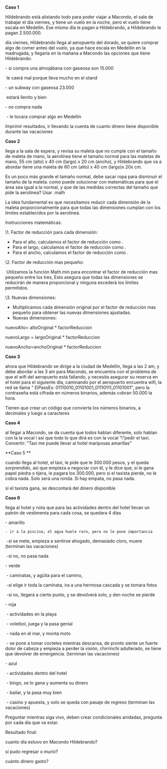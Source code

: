 **Caso 1**


 Hildebrando está alistando todo para poder viajar a Macondo, el sale de trabajar el día viernes, y tiene un vuelo en la noche, pero el vuelo tiene escala en Medellín. Ese mismo día le pagan a Hildebrando, a Hildebrando le pagan 2.500.000.


 

día viernes, Hildebrando llega al aeropuerto del dorado, se quiere comprar algo de comer antes del vuelo, ya que hace escala en Medellín en la madrugada, y llegaría en la mañana a Macondo las opciones que tiene Hildebrando:

\- si compra una almojábana con gaseosa son 15.000

​	le caerá mal porque lleva mucho en el stand

\- un subway con gaseosa 23.000

​	estará llenito y bien

\- no compra nada 

​	- le tocara comprar algo en Medellín


 

Imprimir resultados, ir llevando la cuenta de cuanto dinero tiene disponible durante las vacaciones


 

**Caso 2**

llega a la sala de espera, y revisa su maleta que no cumple con el tamaño de maleta de mano, la aerolínea tiene el tamaño normal para las maletas de mano, 55 cm (alto) x 40 cm (largo) x 20 cm (ancho), y Hildebrando que va a abordar tiene una maleta de 60 cm (alto) x 40 cm (largo)x 20x cm.


 

Es un poco más grande el tamaño normal, debe sacar ropa para disminuir el tamaño de la maleta. como puede solucionar con matemáticas para que el área sea igual a la normal, y que de las medidas correctas del tamaño que pide la aerolínea?  Usar .math 


 

La idea fundamental es que necesitamos reducir cada dimensión de la maleta proporcionalmente para que todas las dimensiones cumplan con los límites establecidos por la aerolínea.

Instrucciones matemáticas:
 
 \1. Factor de reducción para cada dimensión:

- Para el alto, calculamos el factor de reducción como .
- Para el largo, calculamos el factor de reducción como .
- Para el ancho, calculamos el factor de reducción como .

\2. Factor de reducción mas pequeño:

​	Utilizamos la función Math.min para encontrar el factor de reducción mas pequeño entre los tres, Esto asegura que todas las dimensiones se reducirán de manera proporcional y ninguna excederá los límites permitidos.


 

\3. Nuevas dimensiones: 

- Multiplicamos cada dimensión original por el factor de reducción mas pequeño para obtener las nuevas dimensiones ajustadas.
- Nuevas dimensiones:

nuevoAlto= altoOriginal * factorReduccion

nuevoLargo = largoOriginal * factorReduccion

nuevoAncho=anchoOriginal * factorReduccion

**Caso 3**


 

ahora que Hildebrando se dirige a la ciudad de Medellín, llega a las 2 am, y debe abordar a las 3 am para Macondo, se encuentra con el problema de que el wifi del aeropuerto está fallando, y necesita asegurar su reserva en el hotel para el siguiente día, caminando por el aeropuerto encuentra wifi, la red se llama " ElPassEs: 01110010_01101001_01110111_01101001", pero la contraseña está cifrada en números binarios, además cobran 50.000 la hora.

Tienen que crear un código que convierta los números binarios, a decimales y luego a caracteres 


 

**Caso 4**

al llegar a Macondo, se da cuenta que todos hablan diferente, solo hablan con la la vocal i así que todo lo que dirá es con la vocal “i”pedir el taxi. Convertir: "Taxi me puede llevar al hotel mariposas amarillas"


 

**Caso 5
** 
 


 

cuando llega al hotel, el taxi, le pide que le 300.000 pesos, y el queda sorprendido, asi que empieza a negociar con él, y le dice que, si le gana papel piedra o tijera, le pagara los 300.000, pero si el taxista pierde, no le cobra nada. Solo será una ronda. Si hay empata, no pasa nada.


 

si el taxista gana, se descontará del dinero disponible
 
 

**Caso 6**


 

llega al hotel y nota que para las actividades dentro del hotel llevan un patrón de vestimenta para cada cosa, se quedara 4 días 

\- amarillo

 	- ir a la piscina, el agua huele raro, pero no le pone importancia

​		-si se mete, empieza a sentirse ahogado, demasiado cloro, muere (terminan las vacaciones)

​		-si no, no pasa nada


 

\- verde

​	- caminatas, y agüita para el camino, 

​		-si elige ir toda la caminata, ira a una hermosa cascada y se tomara fotos

​		-si no, llegará a cierto punto, y se devolverá solo, y den noche se pierde

\- roja

​	- actividades en la playa

​		- voleibol, juega y la pasa genial

​		- nada en el mar, y monta moto

​		- se pone a tomar cocteles mientras descansa, de pronto siente un fuerte dolor de cabeza y empieza a perder la visión, chirrinchi adulterado, se tiene que devolver de emergencia. (terminan las vacaciones)


 

\- azul

​	- actividades dentro del hotel

​		- bingo, se lo gana y aumenta su dinero

​		- bailar, y la pasa muy bien

​		- casino y apuesta, y solo se queda con pasaje de regreso (terminan las vacaciones)

Preguntar mientras siga vivo, deben crear condicionales anidadas, pregunta por cada día que va estar.


 


 

Resultado final: 

cuanto día estuvo en Macondo Hildebrando? 

sí pudo regresar o murió? 

cuánto dinero gasto?	